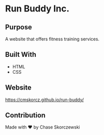 # Run Buddy Inc.

## Purpose
A website that offers fitness training services.

## Built With
* HTML
* CSS

## Website
https://cmskorcz.github.io/run-buddy/

## Contribution
Made with ❤️ by Chase Skorczewski
